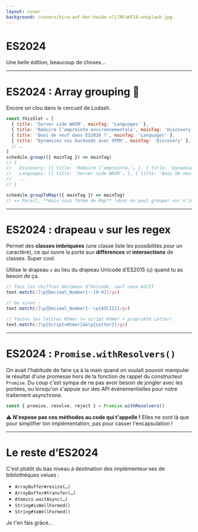 ```yaml
---
layout: cover
background: /covers/kira-auf-der-heide-v7jlNFuKF14-unsplash.jpg
---
```


# ES2024

Une belle édition, beaucoup de choses…

---

# ES2024 : Array grouping 🎉

Encore un clou dans le cercueil de Lodash.

```js
const thisSlot = [
  { title: 'Server side WASM', mainTag: 'Languages' },
  { title: 'Réduire l’empreinte environnementale', mainTag: 'Discovery' },
  { title: 'Quoi de neuf dans ES2026 ?', mainTag: 'Languages' },
  { title: 'Dynamisez vos backends avec HTMX', mainTag: 'Discovery' },
  // …
]
schedule.group(({ mainTag }) => mainTag)
// {
//   Discovery: [{ title: 'Réduire l’empreinte…'… }, { title: 'Dynamisez vos backends…'… }],
//   Languages: [{ title: 'Server side WASM'… }, { title: 'Quoi de neuf dans ES2026 ?'… }],
//   ...
// }

schedule.groupToMap(({ mainTag }) => mainTag)
// => Pareil, **mais sous forme de Map** (donc on peut grouper sur n’importe quel type de clé !)
```

---

# ES2024 : drapeau `v` sur les regex

Permet des **classes imbriquées** (une classe liste les possibilités pour un caractère), ce qui ouvre la porte aux **différences** et **intersections** de classes. Super cool.

Utilise le drapeau `v` au lieu du drapeau Unicode d’ES2015 (`u`) quand tu as besoin de ça.

```js
// Tous les chiffres décimaux d’Unicode, sauf ceux ASCII
text.match(/[\p{Decimal_Number}--[0-9]]/gv)

// Ou sinon :
text.match(/[\p{Decimal_Number}--\p{ASCII}]/gv)

// Toutes les lettres Khmer (= script Khmer + propriété Letter)
text.match(/[\p{Script=Khmer}&&\p{Letter}]/gv)
```

---

# ES2024 : `Promise.withResolvers()`

On avait l'habitude de faire ça à la main quand on voulait pouvoir manipuler le résultat d'une promesse hors de la fonction de rappel du constructeur `Promise`.  Du coup c'est sympa de ne pas avoir besoin de jongler avec les portées, ou lorsqu'on s'appuie sur des API événementielles pour notre traitement asynchrone.

```js
const { promise, resolve, reject } = Promise.withResolvers()
```

⚠️ **N'expose pas ces méthodes au code qui t'appelle !** Elles ne sont là que pour simplifier ton implémentation, pas pour casser l'encapsulation !

---

# Le reste d’ES2024

C'est plutôt du bas niveau à destination des implémenteur·ses de bibliothèques velues :

- `ArrayBuffer#resize(…)`
- `ArrayBuffer#transfer(…)`
- `Atomics.waitAsync(…)`
- `String#isWellFormed()`
- `String#toWellFormed()`

Je t'en fais grâce…